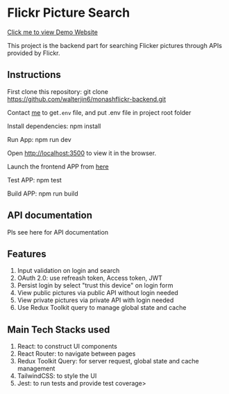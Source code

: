 # Flickr Picture Search

[Click me to view Demo Website](https://monashflickr.onrender.com/)

This project is the backend part for searching Flicker pictures through APIs provided by Flickr.

## Instructions

First clone this repository:  git clone https://github.com/walterjin6/monashflickr-backend.git

Contact [me](mailto:jinwei6@gmail.com)  to get`.env` file, and put .env file in project root folder

Install dependencies: npm install

Run App: npm run dev

Open [http://localhost:3500](http://localhost:3500) to view it in the browser.

Launch the frontend APP from [here](https://github.com/walterjin6/monashflickr-frontend)  

Test APP: npm test

Build APP: npm run build

## API documentation

Pls see here for API documentation

## Features

1.  Input validation on login and search
2.  OAuth 2.0: use refreash token, Access token, JWT 
3.  Persist login by select "trust this device" on login form
4.  View public pictures via public API without login needed
5.  View private pictures via private API with login needed
6.  Use Redux Toolkit query to manage global state and cache

## Main Tech Stacks used

1. React: to construct UI components
2. React Router: to navigate between pages
3. Redux Toolkit Query: for server request, global state and cache management
4. TailwindCSS: to style the UI
5. Jest: to run tests and provide test coverage>
